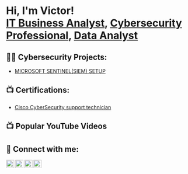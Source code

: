 <h1>Hi, I'm Victor! <br/><a href="https://github.com/SirViktorD">IT Business Analyst</a>, <a href="https://www.linkedin.com/in/victor-dumoga-03lavixh03/">Cybersecurity Professional</a>, <a href="https://seeviktordumogalive.com">Data Analyst</a></h1>

<h2>👨‍💻 Cybersecurity Projects:</h2>

  - [MICROSOFT SENTINEL(SIEM) SETUP](https://seeviktordumogalive.com)

<h2>📺 Certifications:</h2>

- [Cisco CyberSecurity support technician](https://seeviktordumogalive.com)

<h2>📺 Popular YouTube Videos</h2>



<h2> 🤳 Connect with me:</h2>

[<img align="left" alt="SirViktorD | YouTube" width="22px" src="https://cdn.jsdelivr.net/npm/simple-icons@v3/icons/youtube.svg" />][youtube]
[<img align="left" alt="SirViktorD | Twitter" width="22px" src="https://cdn.jsdelivr.net/npm/simple-icons@v3/icons/twitter.svg" />][twitter]
[<img align="left" alt="SirViktorD | LinkedIn" width="22px" src="https://cdn.jsdelivr.net/npm/simple-icons@v3/icons/linkedin.svg" />][linkedin]
[<img align="left" alt="SirViktorD | Instagram" width="22px" src="https://cdn.jsdelivr.net/npm/simple-icons@v3/icons/instagram.svg" />][instagram]

[twitter]: https://twitter.com/
[youtube]: https://www.youtube.com/c/
[instagram]: https://www.instagram.com/@life_of_sirdumoga
[linkedin]: https://www.linkedin.com/in/victor-dumoga-03lavixh03

<!--
**joshmadakor1/joshmadakor1** is a ✨ _special_ ✨ repository because its `README.md` (this file) appears on your GitHub profile.

Here are some ideas to get you started:

- 🔭 I’m currently working on ...
- 🌱 I’m currently learning ...
- 👯 I’m looking to collaborate on ...
- 🤔 I’m looking for help with ...
- 💬 Ask me about ...
- 📫 How to reach me: ...
- 😄 Pronouns: ...
- ⚡ Fun fact: ...
-->
